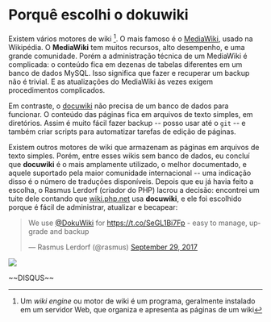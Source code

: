# Porquê escolhi o dokuwiki

Existem vários motores de wiki [^1]. O mais famoso é o
[MediaWiki](https://www.mediawiki.org/wiki/MediaWiki), usado na
Wikipédia. O **MediaWiki** tem muitos recursos, alto desempenho, e uma
grande comunidade. Porém a administração técnica de um MediaWiki é
complicada: o conteúdo fica em dezenas de tabelas diferentes em um banco
de dados MySQL. Isso significa que fazer e recuperar um backup não é
trivial. E as atualizações do MediaWiki às vezes exigem procedimentos
complicados.

Em contraste, o [docuwiki](https://www.dokuwiki.org/) não precisa de um
banco de dados para funcionar. O conteúdo das páginas fica em arquivos
de texto simples, em diretórios. Assim é muito fácil fazer backup \--
posso usar até o `git` \-- e também criar scripts para automatizar
tarefas de edição de páginas.

Existem outros motores de wiki que armazenam as páginas em arquivos de
texto simples. Porém, entre esses wikis sem banco de dados, eu concluí
que **docuwiki** é o mais amplamente utilizado, o melhor documentado, e
aquele suportado pela maior comunidade internacional \-- uma indicação
disso é o número de traduções disponíveis. Depois que eu já havia feito
a escolha, o Rasmus Lerdorf (criador do PHP) lacrou a decisão: encontrei
um tuite dele contando que [wiki.php.net](https://wiki.php.net/) usa
**docuwiki**, e ele foi escolhido porque é fácil de administrar,
atualizar e becapear:

<blockquote class="twitter-tweet" data-lang="en"><p lang="en" dir="ltr">We use <a href="https://twitter.com/dokuwiki?ref_src=twsrc%5Etfw">@DokuWiki</a> for <a href="https://t.co/SeGL1Bi7Fp">https://t.co/SeGL1Bi7Fp</a> - easy to manage, upgrade and backup</p>&mdash; Rasmus Lerdorf (@rasmus) <a href="https://twitter.com/rasmus/status/913676141558468609?ref_src=twsrc%5Etfw">September 29, 2017</a></blockquote>
<script async src="https://platform.twitter.com/widgets.js" charset="utf-8"></script>

![](tag>colaboração)

\~\~DISQUS\~\~

[^1]: Um *wiki engine* ou motor de wiki é um programa, geralmente
    instalado em um servidor Web, que organiza e apresenta as páginas de
    um wiki
